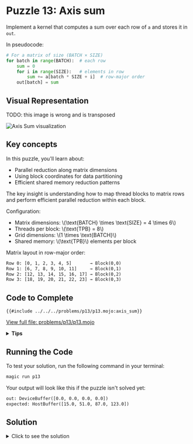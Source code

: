 # Puzzle 13: Axis sum

Implement a kernel that computes a sum over each row of `a` and stores it in `out`.

In pseudocode:
```python
# For a matrix of size (BATCH × SIZE)
for batch in range(BATCH):  # each row
    sum = 0
    for i in range(SIZE):   # elements in row
        sum += a[batch * SIZE + i]  # row-major order
    out[batch] = sum
```

## Visual Representation

TODO: this image is wrong and is transposed

![Axis Sum visualization](https://raw.githubusercontent.com/srush/GPU-Puzzles/main/GPU_puzzlers_files/GPU_puzzlers_64_1.svg)

## Key concepts

In this puzzle, you'll learn about:
- Parallel reduction along matrix dimensions
- Using block coordinates for data partitioning
- Efficient shared memory reduction patterns

The key insight is understanding how to map thread blocks to matrix rows and perform efficient parallel reduction within each block.

Configuration:
- Matrix dimensions: \\(\\text{BATCH} \\times \\text{SIZE} = 4 \\times 6\\)
- Threads per block: \\(\\text{TPB} = 8\\)
- Grid dimensions: \\(1 \\times \\text{BATCH}\\)
- Shared memory: \\(\\text{TPB}\\) elements per block

Matrix layout in row-major order:

```txt
Row 0: [0, 1, 2, 3, 4, 5]       → Block(0,0)
Row 1: [6, 7, 8, 9, 10, 11]     → Block(0,1)
Row 2: [12, 13, 14, 15, 16, 17] → Block(0,2)
Row 3: [18, 19, 20, 21, 22, 23] → Block(0,3)
```

## Code to Complete

```mojo
{{#include ../../../problems/p13/p13.mojo:axis_sum}}
```
<a href="../../../problems/p13/p13.mojo" class="filename">View full file: problems/p13/p13.mojo</a>

<details>
<summary><strong>Tips</strong></summary>

<div class="solution-tips">

1. Use `batch = block_idx.y` to select row
2. Load elements: `cache[local_i] = a[batch * size + local_i]`
3. Perform parallel reduction with halving stride
4. Thread 0 writes final sum to `out[batch]`
</div>
</details>

## Running the Code

To test your solution, run the following command in your terminal:

```bash
magic run p13
```

Your output will look like this if the puzzle isn't solved yet:
```txt
out: DeviceBuffer([0.0, 0.0, 0.0, 0.0])
expected: HostBuffer([15.0, 51.0, 87.0, 123.0])
```

## Solution

<details>
<summary>Click to see the solution</summary>

```mojo
{{#include ../../../solutions/p13/p13.mojo:axis_sum_solution}}
```

<div class="solution-explanation">

This solution implements a parallel row sum using:

1. Block mapping:
   - Each block handles one row: `batch = block_idx.y`
   - Threads within block share row elements

2. Data loading:
   ```txt
   Block(0,0): [T0,T1,T2,T3,T4,T5,T6,T7] → Row 0: [0,1,2,3,4,5]
   Block(0,1): [T0,T1,T2,T3,T4,T5,T6,T7] → Row 1: [6,7,8,9,10,11]
   Block(0,2): [T0,T1,T2,T3,T4,T5,T6,T7] → Row 2: [12,13,14,15,16,17]
   Block(0,3): [T0,T1,T2,T3,T4,T5,T6,T7] → Row 3: [18,19,20,21,22,23]
   ```

3. Parallel reduction:
   - Uses stride-halving approach
   - Synchronizes with `barrier()`
   - Handles size bounds correctly

4. Final output:
   - Thread 0 writes row sum to `out[batch]`
</div>
</details>
